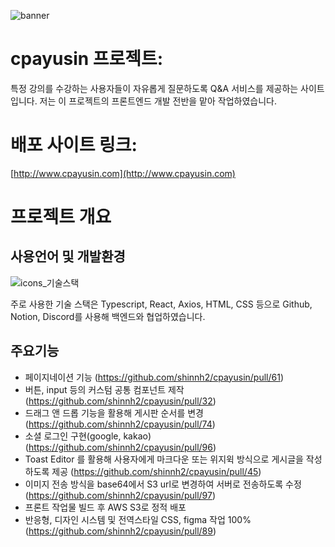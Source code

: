 ![banner](https://github.com/user-attachments/assets/3eca2ba9-fb1c-45e1-85f6-856eb6ed75f4)

 # cpayusin 프로젝트: 
특정 강의를 수강하는 사용자들이 자유롭게 질문하도록 Q&A 서비스를 제공하는 사이트입니다. 
저는 이 프로젝트의 프론트엔드 개발 전반을 맡아 작업하였습니다. 

# 배포 사이트 링크: 
[http://www.cpayusin.com](http://www.cpayusin.com)

# 프로젝트 개요

## 사용언어 및 개발환경	
![icons_기술스택](https://github.com/user-attachments/assets/635f8fef-8f38-4d9f-b63d-abd782c15e7b)

주로 사용한 기술 스택은 Typescript, React, Axios, HTML, CSS 등으로
Github, Notion, Discord를 사용해 백엔드와 협업하였습니다.

## 주요기능	
- 페이지네이션 기능 (https://github.com/shinnh2/cpayusin/pull/61)
- 버튼, input 등의 커스텀 공통 컴포넌트 제작 (https://github.com/shinnh2/cpayusin/pull/32)
- 드래그 앤 드롭 기능을 활용해 게시판 순서를 변경 (https://github.com/shinnh2/cpayusin/pull/74)
- 소셜 로그인 구현(google, kakao) (https://github.com/shinnh2/cpayusin/pull/96)
- Toast Editor 를 활용해 사용자에게 마크다운 또는 위지윅 방식으로 게시글을 작성하도록 제공 (https://github.com/shinnh2/cpayusin/pull/45)
- 이미지 전송 방식을 base64에서 S3 url로 변경하여 서버로 전송하도록 수정 (https://github.com/shinnh2/cpayusin/pull/97)
- 프론트 작업물 빌드 후 AWS S3로 정적 배포
- 반응형, 디자인 시스템 및 전역스타일 CSS, figma 작업 100% (https://github.com/shinnh2/cpayusin/pull/89)
